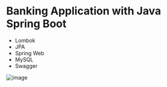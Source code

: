 # Banking Application with Java Spring Boot
  - Lombok
  - JPA
  - Spring Web
  - MySQL
  - Swagger

![image](https://github.com/user-attachments/assets/88dd4b2a-aa94-4949-8bb6-56fa667277e2)
